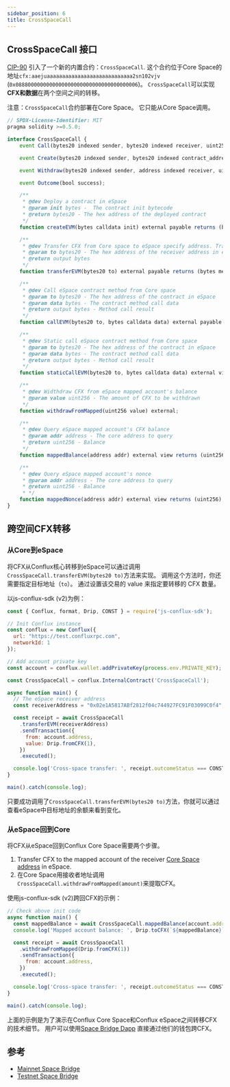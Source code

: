 ```yaml
---
sidebar_position: 6
title: CrossSpaceCall
---
```


## CrossSpaceCall 接口

[CIP-90](https://github.com/Conflux-Chain/CIPs/blob/master/CIPs/cip-90.md) 引入了一个新的内置合约：`CrossSpaceCall`. 这个合约位于Core Space的地址`cfx:aaejuaaaaaaaaaaaaaaaaaaaaaaaaaaaa2sn102vjv` (`0x0888000000000000000000000000000000000006`)。 `CrossSpaceCall`可以实现**CFX和数据**在两个空间之间的转移。

注意：`CrossSpaceCall`合约部署在Core Space。 它只能从Core Space调用。

```js
// SPDX-License-Identifier: MIT
pragma solidity >=0.5.0;

interface CrossSpaceCall {
    event Call(bytes20 indexed sender, bytes20 indexed receiver, uint256 value, uint256 nonce, bytes data);

    event Create(bytes20 indexed sender, bytes20 indexed contract_address, uint256 value, uint256 nonce, bytes init);

    event Withdraw(bytes20 indexed sender, address indexed receiver, uint256 value, uint256 nonce);

    event Outcome(bool success);

    /**
     * @dev Deploy a contract in eSpace
     * @param init bytes -  The contract init bytecode
     * @return bytes20 - The hex address of the deployed contract
     */
    function createEVM(bytes calldata init) external payable returns (bytes20);

    /**
     * @dev Transfer CFX from Core space to eSpace specify address. Transfer amount is specified by transaction value.
     * @param to bytes20 - The hex address of the receiver address in eSpace
     * @return output bytes
     */
    function transferEVM(bytes20 to) external payable returns (bytes memory output);

    /**
     * @dev Call eSpace contract method from Core space
     * @param to bytes20 - The hex address of the contract in eSpace
     * @param data bytes - The contract method call data
     * @return output bytes - Method call result
     */ 
    function callEVM(bytes20 to, bytes calldata data) external payable returns (bytes memory output);

    /**
     * @dev Static call eSpace contract method from Core space
     * @param to bytes20 - The hex address of the contract in eSpace
     * @param data bytes - The contract method call data
     * @return output bytes - Method call result
     */ 
    function staticCallEVM(bytes20 to, bytes calldata data) external view returns (bytes memory output);

    /**
     * @dev Widthdraw CFX from eSpace mapped account's balance
     * @param value uint256 - The amount of CFX to be withdrawn
     */ 
    function withdrawFromMapped(uint256 value) external;

    /**
     * @dev Query eSpace mapped account's CFX balance
     * @param addr address - The core address to query
     * @return uint256 - Balance
     */
    function mappedBalance(address addr) external view returns (uint256);

    /**
     * @dev Query eSpace mapped account's nonce
     * @param addr address - The core address to query
     * @return uint256 - Balance
     * */ 
    function mappedNonce(address addr) external view returns (uint256);
}
```

## 跨空间CFX转移

### 从Core到eSpace

将CFX从Conflux核心转移到eSpace可以通过调用`CrossSpaceCall.transferEVM(bytes20 to)`方法来实现。 调用这个方法时，你还需要指定目标地址（`to`）。 通过设置该交易的 value 来指定要转移的 CFX 数量。

以js-conflux-sdk (v2)为例：

```js
const { Conflux, format, Drip, CONST } = require('js-conflux-sdk');

// Init Conflux instance
const conflux = new Conflux({
  url: "https://test.confluxrpc.com",
  networkId: 1
});

// Add account private key
const account = conflux.wallet.addPrivateKey(process.env.PRIVATE_KEY);  // Replace PRIVTE_KEY with your own private key

const CrossSpaceCall = conflux.InternalContract('CrossSpaceCall');

async function main() {
  // The eSpace receiver address
  const receiverAddress = "0x02e1A5817ABf2812f04c744927FC91F03099C0f4";

  const receipt = await CrossSpaceCall
    .transferEVM(receiverAddress)
    .sendTransaction({
      from: account.address,
      value: Drip.fromCFX(1),
    })
    .executed();

  console.log('Cross-space transfer: ', receipt.outcomeStatus === CONST.TX_STATUS.SUCCESS ? 'Success' : 'Fail');
}

main().catch(console.log);
```

只要成功调用了`CrossSpaceCall.transferEVM(bytes20 to)`方法，你就可以通过查看eSpace中目标地址的余额来看到变化。

### 从eSpace回到Core

将CFX从eSpace回到Conflux Core Space需要两个步骤。

1. Transfer CFX to the mapped account of the receiver [Core Space address](../../../../espace/learn/accounts.md#mapped-addresses-in-cross-space-operations) in eSpace.
2. 在Core Space用接收者地址调用`CrossSpaceCall.withdrawFromMapped(amount)`来提取CFX。

使用js-conflux-sdk (v2)跨回CFX的示例：

```js
// Check above init code
async function main() {
  const mappedBalance = await CrossSpaceCall.mappedBalance(account.address);
  console.log('Mapped account balance: ', Drip.toCFX(`${mappedBalance}`));

  const receipt = await CrossSpaceCall
    .withdrawFromMapped(Drip.fromCFX(1))
    .sendTransaction({
      from: account.address,
    })
    .executed();

  console.log('Cross-space transfer: ', receipt.outcomeStatus === CONST.TX_STATUS.SUCCESS ? 'Success' : 'Fail');
}

main().catch(console.log);
```

上面的示例是为了演示在Conflux Core Space和Conflux eSpace之间转移CFX的技术细节。 用户可以使用[Space Bridge Dapp](https://confluxhub.io/espace-bridge/cross-space) 直接通过他们的钱包跨CFX。

## 参考

* [Mainnet Space Bridge](https://confluxhub.io/espace-bridge/cross-space)
* [Testnet Space Bridge](https://test.confluxhub.io/espace-bridge/cross-space)
